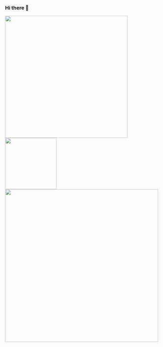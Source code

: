 ### Hi there 👋

<img width="400" align="center" src="https://github-readme-stats.vercel.app/api?username=sarolus&theme=dark&show_icons=true" />
<img width="168" align="center" src="https://github-readme-stats.vercel.app/api/top-langs/?username=sarolus&theme=dark" />

<img width="500" align="center" src="https://github-readme-stats.vercel.app/api/wakatime?username=sarolus&theme=dark" />

<!--
**Sarolus/Sarolus** is a ✨ _special_ ✨ repository because its `README.md` (this file) appears on your GitHub profile.

Here are some ideas to get you started:

- 🔭 I’m currently working on ...
- 🌱 I’m currently learning ...
- 👯 I’m looking to collaborate on ...
- 🤔 I’m looking for help with ...
- 💬 Ask me about ...
- 📫 How to reach me: ...
- 😄 Pronouns: ...
- ⚡ Fun fact: ...
-->
